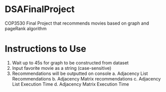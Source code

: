 # DSAFinalProject
COP3530 Final Project that recommends movies based on graph and pageRank algorithm

# Instructions to Use
1. Wait up to 45s for graph to be constructed from dataset
2. Input favorite movie as a string (case-sensitive)
3. Recommendations will be outputted on console
     a. Adjacency List Recommendations
     b. Adjacency Matrix recommendations
     c. Adjacency List Execution Time
     d. Adjacency Matrix Execution Time
